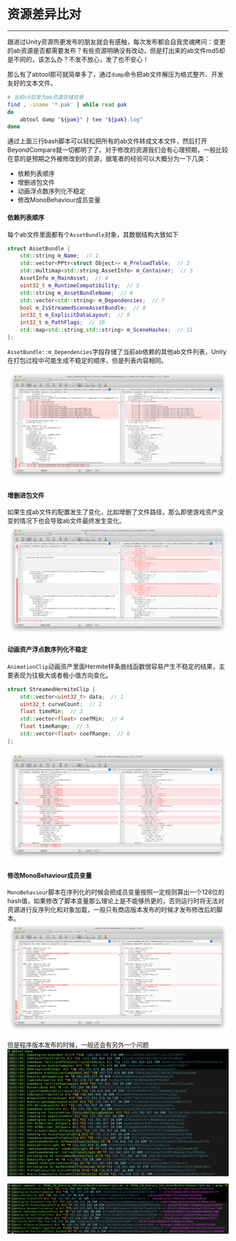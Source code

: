 # 资源差异比对
---

跟进过Unity资源热更发布的朋友就会有感触，每次发布都会自我灵魂拷问：变更的ab资源是否都需要发布？有些资源明确没有改动，但是打出来的ab文件md5却是不同的，该怎么办？不发不放心，发了也不安心！

那么有了abtool那可就简单多了，通过`dump`命令把ab文件解压为格式整齐、开发友好的文本文件。

```bash
# 当前cd目录为ab资源存储目录
find . -iname '*.pak' | while read pak
do 
    abtool dump "${pak}" | tee "${pak}.log"
done
```

通过上面三行bash脚本可以轻松把所有的ab文件转成文本文件，然后打开BeyondCompare就一切都明了了。对于修改的资源我们会有心理预期，一般比较在意的是预期之外被修改到的资源，据笔者的经验可以大概分为一下几类：
* 依赖列表顺序
* 增删进包文件
* 动画浮点数序列化不稳定
* 修改MonoBehaviour成员变量

#### 依赖列表顺序

每个ab文件里面都有个`AssetBundle`对象，其数据结构大致如下
```c++
struct AssetBundle {
    std::string m_Name;  // 1
    std::vector<PPtr<struct Object>> m_PreloadTable;  // 2
    std::multimap<std::string,AssetInfo> m_Container;  // 3
    AssetInfo m_MainAsset;  // 4
    uint32_t m_RuntimeCompatibility;  // 5
    std::string m_AssetBundleName;  // 6
    std::vector<std::string> m_Dependencies;  // 7
    bool m_IsStreamedSceneAssetBundle;  // 8
    int32_t m_ExplicitDataLayout;  // 9
    int32_t m_PathFlags;  // 10
    std::map<std::string,std::string> m_SceneHashes;  // 11
};
```

`AssetBundle::m_Dependencies`字段存储了当前ab依赖的其他ab文件列表，Unity在打包过程中可能生成不稳定的顺序，但是列表内容相同。

![](compare/order.png)

#### 增删进包文件

如果生成ab文件的配置发生了变化，比如增删了文件路径，那么即使游戏资产没变的情况下也会导致ab文件最终发生变化。
![](compare/list.png)

#### 动画资产浮点数序列化不稳定

`AnimationClip`动画资产里面Hermite样条曲线函数很容易产生不稳定的结果，主要表现为往极大或者极小值方向变化。

```c++
struct StreamedHermiteClip {
    std::vector<uint32_t> data;  // 1
    uint32_t curveCount;  // 2
    float timeMin;  // 3
    std::vector<float> coefMin;  // 4
    float timeRange;  // 5
    std::vector<float> coefRange;  // 6
};
```

![](compare/float.png)

#### 修改MonoBehaviour成员变量
`MonoBehaviour`脚本在序列化的时候会把成员变量按照一定规则算出一个128位的hash值，如果修改了脚本变量那么理论上是不能够热更的，否则运行时将无法对资源进行反序列化和对象加载，一般只有商店版本发布的时候才发布修改后的脚本。
![](compare/typetree.png)

但是程序版本发布的时候，一般还会有另外一个问题
![](compare/mono.png)

![](compare/cmphash.png)

